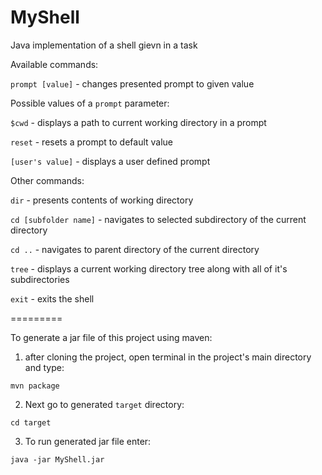 # MyShell
Java implementation of a shell gievn in a task

Available commands:

`prompt [value]` - changes presented prompt to given value

Possible values of a `prompt` parameter:

`$cwd` - displays a path to current working directory in a prompt

`reset` - resets a prompt to default value

`[user's value]` - displays a user defined prompt

Other commands:

`dir` - presents contents of working directory

`cd [subfolder name]` - navigates to selected subdirectory of the current directory

`cd ..` - navigates to parent directory of the current directory

`tree` - displays a current working directory tree along with all of it's subdirectories

`exit` - exits the shell

=========

To generate a jar file of this project using maven:
  1. after cloning the project, open terminal in the project's main directory and type:

  `mvn package`
  
  2. Next go to generated `target` directory:
  
  `cd target`
  
  3. To run generated jar file enter:
  
  `java -jar MyShell.jar`
